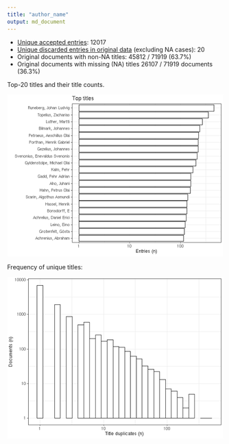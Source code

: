 ```yaml
---
title: "author_name"
output: md_document
---
```





* [Unique accepted entries](output.tables/author_name_accepted.csv): 12017
* [Unique discarded entries in original data](output.tables/author_name_discarded.csv) (excluding NA cases): 20
* Original documents with non-NA titles: 45812 / 71919 (63.7%)
* Original documents with missing (NA) titles 26107 / 71919 documents (36.3%)
 
 Top-20 titles and their title counts.
 
![plot of chunk summarytitle](figure/rmd_author_name_summarytitle-1.png)

Frequency of unique titles:
  
![plot of chunk uniquetitles](figure/rmd_author_name_uniquetitles-1.png)







